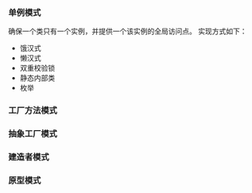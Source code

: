 ### 单例模式
确保一个类只有一个实例，并提供一个该实例的全局访问点。
实现方式如下：
- 饿汉式
- 懒汉式
- 双重校验锁
- 静态内部类
- 枚举
### 工厂方法模式

### 抽象工厂模式

### 建造者模式

### 原型模式